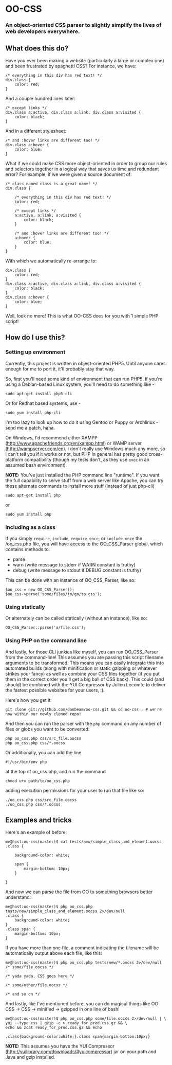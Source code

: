 OO-CSS
======

### An object-oriented CSS parser to slightly simplify the lives of web developers everywhere.

What does this do?
------------------

Have you ever been making a website (particularly a large or complex one) and been frustrated by spaghetti CSS?  For instance, we have:

    /* everything in this div has red text! */
    div.class {
        color: red;
    }

And a couple hundred lines later:

    /* except links */
    div.class a:active, div.class a:link, div.class a:visited {
        color: black;
    }

And in a different stylesheet:

    /* and :hover links are different too! */
    div.class a:hover {
        color: blue;
    }

What if we could make CSS more object-oriented in order to group our rules and selectors together in a logical way that saves us time and redundant error?  For example, if we were given a source document of:

    /* class named class is a great name! */
    div.class {

        /* everything in this div has red text! */
        color: red;

        /* except links */
        a:active, a:link, a:visited {
            color: black;
        }

        /* and :hover links are different too! */
        a:hover {
            color: blue;
        }
    }

With which we automatically re-arrange to:

    div.class {
        color: red;
    }
    div.class a:active, div.class a:link, div.class a:visited {
        color: black;
    }
    div.class a:hover {
        color: blue;
    }

Well, look no more!  This is what OO-CSS does for you with 1 simple PHP script!

How do I use this?
------------------

### Setting up environment

Currently, this project is written in object-oriented PHP5.  Until anyone cares enough for me to port it, it'll probably stay that way.

So, first you'll need some kind of environment that can run PHP5.  If you're using a Debian-based Linux system, you'll need to do something like -

    sudo apt-get install php5-cli

Or for Redhat based systems, use -

    sudo yum install php-cli

I'm too lazy to look up how to do it using Gentoo or Puppy or Archlinux - send me a patch, haha.

On Windows, I'd recommend either XAMPP (http://www.apachefriends.org/en/xampp.html) or WAMP server (http://wampserver.com/en).  I don't really use Windows much any more, so I can't tell you if it works or not, but PHP in general has pretty good cross-platform compatibility (though my tests don't, as they use `exec` in an assumed bash environment).

**NOTE:** You've just installed the PHP command line "runtime".  If you want the full capability to serve stuff from a web server like Apache, you can try these alternate commands to install more stuff (instead of just php-cli)

    sudo apt-get install php

or

    sudo yum install php

### Including as a class

If you simply `require`, `include`, `require_once`, or `include_once` the /oo_css.php file, you will have access to the OO_CSS_Parser global, which contains methods to:

* parse
* warn  (write message to stderr if WARN constant is truthy)
* debug (write message to stdout if DEBUG constant is truthy)

This can be done with an instance of OO_CSS_Parser, like so:

    $oo_css = new OO_CSS_Parser();
    $oo_css->parse('some/files/to/go/to.css');

### Using statically

Or alternately can be called statically (without an instance), like so:

    OO_CSS_Parser::parse('a/file.css');

### Using PHP on the command line

And lastly, for those CLI junkies like myself, you can run OO_CSS_Parser from the command-line!  This assumes you are passing this script filename arguments to be transformed.  This means you can easily integrate this into automated builds (along with minification or static gzipping or whatever strikes your fancy) as well as combine your CSS files together (if you put them in the correct order you'll get a big ball of CSS back).  This could (and should) be combined with the YUI Compressor by Julien Lecomte to deliver the fastest possible websites for your users, :).

Here's how you get it:

    git clone git://github.com/danbeam/oo-css.git && cd oo-css ; # we're now within our newly cloned repo!

And then you can run the parser with the `php` command on any number of files or globs you want to be converted:

    php oo_css.php css/src_file.oocss
    php oo_css.php css/*.oocss

Or additionally, you can add the line

    #!/usr/bin/env php

at the top of oo_css.php, and run the command

    chmod u+x path/to/oo_css.php

adding execution permissions for your user to run that file like so:

    ./oo_css.php css/src_file.oocss
    ./oo_css.php css/*.oocss

Examples and tricks
-------------------

Here's an example of before:

    me@host:oo-css(master)$ cat tests/new/simple_class_and_element.oocss 
    .class {
    
        background-color: white;
    
        span {
            margin-bottom: 10px;
        }
    
    }

And now we can parse the file from OO to something browsers better understand:

    me@host:oo-css(master)$ php oo_css.php tests/new/simple_class_and_element.oocss 2>/dev/null
    .class {
        background-color: white;
    }
    .class span {
        margin-bottom: 10px;
    }

If you have more than one file, a comment indicating the filename will be automatically output above each file, like this:

    me@host:oo-css(master)$ php oo_css.php tests/new/*.oocss 2>/dev/null
    /* some/file.oocss */

    /* yada yada, CSS goes here */

    /* some/other/file.oocss */
    
    /* and so on */

And lastly, like I've mentioned before, you can do magical things like OO CSS -> CSS -> minified -> gzipped in one line of bash!

    me@host:oo-css(master)$ php oo_css.php some/file.oocss 2>/dev/null | \
    yui --type css | gzip -c > ready_for_prod.css.gz && \
    echo && zcat ready_for_prod.css.gz && echo
    
    .class{background-color:white;}.class span{margin-bottom:10px;}

**NOTE:** This assumes you have the YUI Compressor (http://yuilibrary.com/downloads/#yuicompressor) jar on your path and Java and gzip installed.
